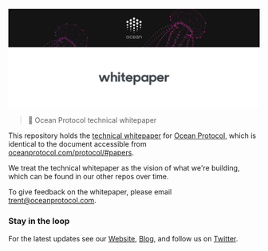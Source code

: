[![whitepaper](_media/repo-banner@2x.png)](https://oceanprotocol.com)

> 🌊 Ocean Protocol technical whitepaper

This repository holds the [technical whitepaper](whitepaper.pdf) for [Ocean Protocol](https://oceanprotocol.com/), which is identical to the document accessible from [oceanprotocol.com/protocol/#papers](https://oceanprotocol.com/protocol/#papers). 

We treat the technical whitepaper as the vision of what we're building, which can be found in our other repos over time.

To give feedback on the whitepaper, please email [trent@oceanprotocol.com](mailto:trent@oceanprotocol.com). 

### Stay in the loop

For the latest updates see our [Website](https://oceanprotocol.com/), [Blog](https://blog.oceanprotocol.com), and follow us on [Twitter](https://twitter.com/oceanprotocol).
